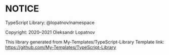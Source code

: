 # NOTICE

TypeScript Library: @lopatnov/namespace

Copyright: 2020–2021 Oleksandr Lopatnov

This library generated from My-Templates/TypeScript-Library
Template link: <https://github.com/My-Templates/TypeScript-Library>
